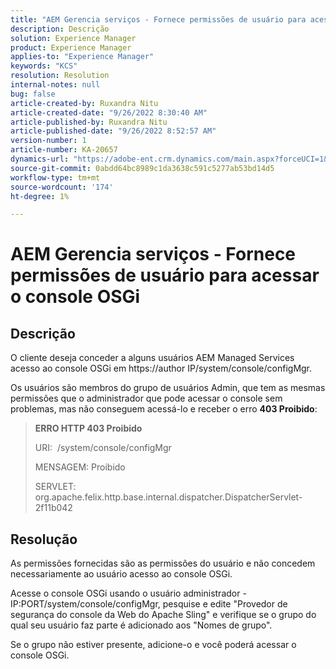 ```yaml
---
title: "AEM Gerencia serviços - Fornece permissões de usuário para acessar o console OSGi"
description: Descrição
solution: Experience Manager
product: Experience Manager
applies-to: "Experience Manager"
keywords: "KCS"
resolution: Resolution
internal-notes: null
bug: false
article-created-by: Ruxandra Nitu
article-created-date: "9/26/2022 8:30:40 AM"
article-published-by: Ruxandra Nitu
article-published-date: "9/26/2022 8:52:57 AM"
version-number: 1
article-number: KA-20657
dynamics-url: "https://adobe-ent.crm.dynamics.com/main.aspx?forceUCI=1&pagetype=entityrecord&etn=knowledgearticle&id=0a46467f-753d-ed11-9db1-002248086a73"
source-git-commit: 0abdd64bc8989c1da3638c591c5277ab53bd14d5
workflow-type: tm+mt
source-wordcount: '174'
ht-degree: 1%

---
```


# AEM Gerencia serviços - Fornece permissões de usuário para acessar o console OSGi

## Descrição


O cliente deseja conceder a alguns usuários AEM Managed Services acesso ao console OSGi em https://author IP/system/console/configMgr.

Os usuários são membros do grupo de usuários Admin, que tem as mesmas permissões que o administrador que pode acessar o console sem problemas, mas não conseguem acessá-lo e receber o erro <b>403 Proibido</b>:


> <b>ERRO HTTP 403 Proibido</b>
> 
> URI:  /system/console/configMgr
> 
> MENSAGEM: Proibido
> 
> SERVLET: org.apache.felix.http.base.internal.dispatcher.DispatcherServlet-2f11b042



## Resolução




As permissões fornecidas são as permissões do usuário e não concedem necessariamente ao usuário acesso ao console OSGi.

Acesse o console OSGi usando o usuário administrador - IP:PORT/system/console/configMgr, pesquise e edite &quot;Provedor de segurança do console da Web do Apache Sling&quot; e verifique se o grupo do qual seu usuário faz parte é adicionado aos &quot;Nomes de grupo&quot;.

Se o grupo não estiver presente, adicione-o e você poderá acessar o console OSGi.




